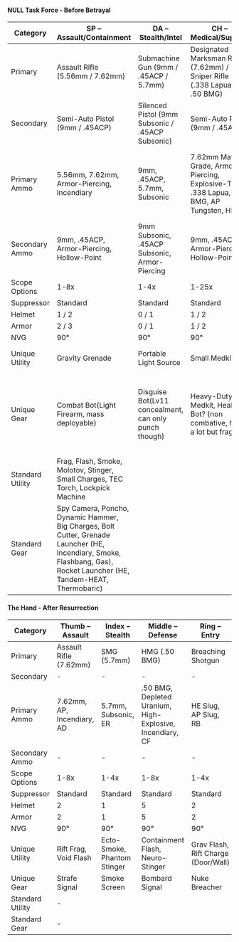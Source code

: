#### NULL Task Force - Before Betrayal
| Category         | SP – Assault/Containment                                                                                                                                                 | DA – Stealth/Intel                                    | CH – Medical/Support                                                                       | SH – Defense/Heavy                                                                                        | HA – Supply/R&D/Logistics                                                                                                        |
| ---------------- | ------------------------------------------------------------------------------------------------------------------------------------------------------------------------ | ----------------------------------------------------- | ------------------------------------------------------------------------------------------ | --------------------------------------------------------------------------------------------------------- | -------------------------------------------------------------------------------------------------------------------------------- |
| Primary          | Assault Rifle (5.56mm / 7.62mm)                                                                                                                                          | Submachine Gun (9mm / .45ACP / 5.7mm)                 | Designated Marksman Rifle (7.62mm) / Sniper Rifle (.338 Lapua / .50 BMG)                   | Light Machine Gun (5.56mm / 7.62mm) / Shield (A proper one and a meme one)                                | Shotgun / Flamethrower                                                                                                           |
| Secondary        | Semi-Auto Pistol (9mm / .45ACP)                                                                                                                                          | Silenced Pistol (9mm Subsonic / .45ACP Subsonic)      | Semi-Auto Pistol (9mm / .45ACP)                                                            | Revolver (.357 Magnum / .44 Magnum)                                                                       | Revolver (.357 Magnum / .44 Magnum)                                                                                              |
| Primary Ammo     | 5.56mm, 7.62mm, Armor-Piercing, Incendiary                                                                                                                               | 9mm, .45ACP, 5.7mm, Subsonic                          | 7.62mm Match-Grade, Armor-Piercing, Explosive-Tip, .338 Lapua, .50 BMG, AP Tungsten, HEIAP | 5.56mm, 7.62mm, Tracer, Overpressure                                                                      | HE Slug, AP Slug , Buckshot, Slug, Dragon’s Breath, Flechette Shells (Shotgun), Napalm Fuel, Gel-Based Incendiary (Flamethrower) |
| Secondary Ammo   | 9mm, .45ACP, Armor-Piercing, Hollow-Point                                                                                                                                | 9mm Subsonic, .45ACP Subsonic, Armor-Piercing         | 9mm, .45ACP, Armor-Piercing, Hollow-Point                                                  | .357 Magnum, .44 Magnum, Armor-Piercing, Explosive-Tip                                                    | .357 Magnum, .44 Magnum, Armor-Piercing, Explosive-Tip                                                                           |
| Scope Options    | 1-8x                                                                                                                                                                     | 1-4x                                                  | 1-25x                                                                                      | 1-8x                                                                                                      | 1-4x                                                                                                                             |
| Suppressor       | Standard                                                                                                                                                                 | Standard                                              | Standard                                                                                   | Standard                                                                                                  | Standard                                                                                                                         |
| Helmet           | 1 / 2                                                                                                                                                                    | 0 / 1                                                 | 1 / 2                                                                                      | 1 / 3                                                                                                     | 1 / 2                                                                                                                            |
| Armor            | 2 / 3                                                                                                                                                                    | 0 / 1                                                 | 1 / 2                                                                                      | 3 / 4                                                                                                     | 2 / 3                                                                                                                            |
| NVG              | 90°                                                                                                                                                                      | 90°                                                   | 90°                                                                                        | 90°                                                                                                       | 90°                                                                                                                              |
| Unique Utility   | Gravity Grenade                                                                                                                                                          | Portable Light Source                                 | Small Medkit                                                                               | Neurotoxin Grenade (Dot gas)                                                                              | Megaphone (Evac + Attract)                                                                                                       |
| Unique Gear      | Combat Bot(Light Firearm, mass deployable)                                                                                                                               | Disguise Bot(Lv11 concealment, can only punch though) | Heavy-Duty Medkit, Healing Bot? (non combative, heal a lot but fragile)                    | Suicide Airplane(By spawn an explosion and airplane corpse at same time), Heavy Bot(Tanky, big gun, slow) | Suicide Bot(run fast, explode after a few seconds so it can say allahu akbar, lv4 concealment)                                   |
| Standard Utility | Frag, Flash, Smoke, Molotov, Stinger, Small Charges, TEC Torch, Lockpick Machine                                                                                         |
| Standard Gear    | Spy Camera, Poncho, Dynamic Hammer, Big Charges, Bolt Cutter,  Grenade Launcher (HE, Incendiary, Smoke, Flashbang, Gas),  Rocket Launcher (HE, Tandem-HEAT, Thermobaric) |

#### The Hand - After Resurrection
| Category         | Thumb – Assault            | Index – Stealth             | Middle – Defense                                          | Ring – Entry                        | Pinky – Support                 |
| ---------------- | -------------------------- | --------------------------- | --------------------------------------------------------- | ----------------------------------- | ------------------------------- |
| Primary          | Assault Rifle (7.62mm)     | SMG (5.7mm)                 | HMG (.50 BMG)                                             | Breaching Shotgun                   | Sniper Rifle (.50 BMG)          |
| Secondary        | -                          | -                           | -                                                         | -                                   | -                               |
| Primary Ammo     | 7.62mm, AP, Incendiary, AD | 5.7mm, Subsonic, ER         | .50 BMG, Depleted Uranium, High-Explosive, Incendiary, CF | HE Slug, AP Slug, RB                | .50 BMG, AP Tungsten, HEIAP, DR |
| Secondary Ammo   | -                          | -                           | -                                                         | -                                   | -                               |
| Scope Options    | 1-8x                       | 1-4x                        | 1-8x                                                      | 1-4x                                | 1-25x                           |
| Suppressor       | Standard                   | Standard                    | Standard                                                  | Standard                            | Standard                        |
| Helmet           | 2                          | 1                           | 5                                                         | 2                                   | 1                               |
| Armor            | 2                          | 1                           | 5                                                         | 2                                   | 1                               |
| NVG              | 90°                        | 90°                         | 90°                                                       | 90°                                 | 90°                             |
| Unique Utility   | Rift Frag, Void Flash      | Ecto-Smoke, Phantom Stinger | Containment Flash, Neuro-Stinger                          | Grav Flash, Rift Charge (Door/Wall) | Healing Kit, Anomaly Stinger    |
| Unique Gear      | Strafe Signal              | Smoke Screen                | Bombard Signal                                            | Nuke Breacher                       | Healing Spray                   |
| Standard Utility | -                          |
| Standard Gear    | -                          |